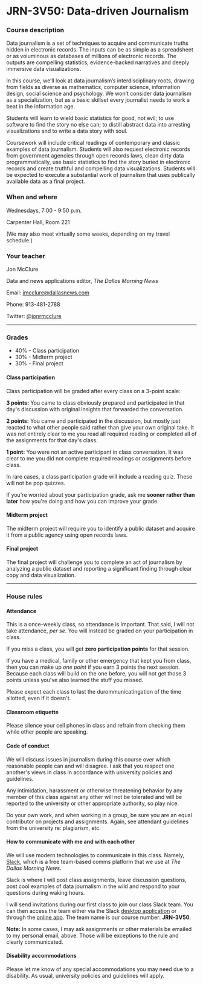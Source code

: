 # JRN-3V50: Data-driven Journalism

### Course description

Data journalism is a set of techniques to acquire and communicate truths hidden in electronic records. The inputs can be as simple as a spreadsheet or as voluminous as databases of millions of electronic records. The outputs are compelling statistics, evidence-backed narratives and deeply immersive data visualizations.

In this course, we’ll look at data journalism’s interdisciplinary roots, drawing from fields as diverse as mathematics, computer science, information design, social science and psychology. We won’t consider data journalism as a specialization, but as a basic skillset every journalist needs to work a beat in the information age.

Students will learn to wield basic statistics for good, not evil; to use software to find the story no else can; to distill abstract data into arresting visualizations and to write a data story with soul.

Coursework will include critical readings of contemporary and classic examples of data journalism. Students will also request electronic records from government agencies through open records laws, clean dirty data programmatically, use basic statistics to find the story buried in electronic records and create truthful and compelling data visualizations. Students will be expected to execute a substantial work of journalism that uses publically available data as a final project.

### When and where

Wednesdays, 7:00 - 9:50 p.m.

Carpenter Hall, Room 221

(We may also meet virtually some weeks, depending on my travel schedule.)

### Your teacher

Jon McClure

Data and news applications editor, _The Dallas Morning News_

Email: jmcclure@dallasnews.com

Phone: 913-481-2788

Twitter: [@jonrmcclure](https://twitter.com/JonRMcClure)

---

### Grades

- 40% - Class participation
- 30% - Midterm project
- 30% - Final project

#### Class participation

Class participation will be graded after every class on a 3-point scale:

**3 points:** You came to class obviously prepared and participated in that day's discussion with original insights that forwarded the conversation. 

**2 points:** You came and participated in the discussion, but mostly just reacted to what other people said rather than give your own original take. It was not entirely clear to me you read all required reading or completed all of the assignments for that day's class.

**1 point:** You were not an active participant in class conversation. It was clear to me you did not complete required readings or assignments before class.

In rare cases, a class participation grade will include a reading quiz. These will not be pop quizzes.

If you're worried about your participation grade, ask me **sooner rather than later** how you're doing and how you can improve your grade.

#### Midterm project

The midterm project will require you to identify a public dataset and acquire it from a public agency using open records laws.

#### Final project

The final project will challenge you to complete an act of journalism by analyzing a public dataset and reporting a significant finding through clear copy and data visualization.

---

### House rules


#### Attendance

This is a once-weekly class, so attendance is important. That said, I will not take attendance, _per se_. You will instead be graded on your participation in class.

If you miss a class, you will get **zero participation points** for that session.

If you have a medical, family or other emergency that kept you from class, then you can make up _one point_ if you earn 3 points the next session. Because each class will build on the one before, you will not get those 3 points unless you've also learned the stuff you missed.

Please expect each class to last the durommunicatingation of the time allotted, even if it doesn't.

#### Classroom etiquette

Please silence your cell phones in class and refrain from checking them while other people are speaking.

#### Code of conduct

We will discuss issues in journalism during this course over which reasonable people can and will disagree. I ask that you respect one another's views in class in accordance with university policies and guidelines.

Any intimidation, harassment or otherwise threatening behavior by any member of this class against any other will not be tolerated and will be reported to the university or other appropriate authority, so play nice.

Do your own work, and when working in a group, be sure you are an equal contributor on projects and assignments. Again, see attendant guidelines from the university re: plagiarism, etc.

#### How to communicate with me and with each other

We will use modern technologies to communicate in this class. Namely, [Slack](https://www.youtube.com/watch?v=9RJZMSsH7-g), which is a free team-based comms platform that we use at _The Dallas Morning News_.

Slack is where I will post class assignments, leave discussion questions, post cool examples of data journalism in the wild and respond to your questions during waking hours.

I will send invitations during our first class to join our class Slack team. You can then access the team either via the Slack [desktop application](https://slack.com/downloads) or through the [online app](https://slack.com/signin). The team name is our course number: **JRN-3V50**.

**Note:** In some cases, I may ask assignments or other materials be emailed to my personal email, above. Those will be exceptions to the rule and clearly communicated.

#### Disability accommodations

Please let me know of any special accommodations you may need due to a disability. As usual, university policies and guidelines will apply.


